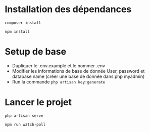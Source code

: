 # Installation des dépendances
```
composer install

```
```
npm install

```

# Setup de base 
- Dupliquer le .env.example et le nommer .env
- Modifier les informations de base de donnée User, password et database name (créer une base de donnée dans php myadmin)
- Run la commande `php artisan key:generate`

# Lancer le projet 
```
php artisan serve

```
```
npm run watch-poll

```